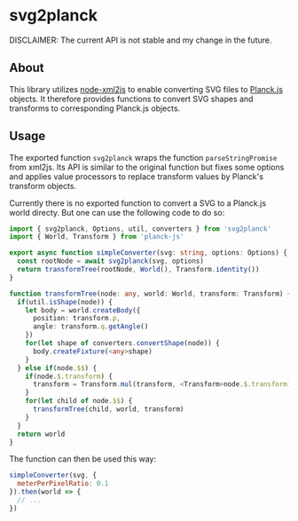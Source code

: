 # svg2planck

DISCLAIMER: The current API is not stable and my change in the future.

## About

This library utilizes [node-xml2js](https://www.npmjs.com/package/xml2js) to enable converting SVG files to [Planck.js](https://github.com/shakiba/planck.js) objects. It therefore provides functions to convert SVG shapes and transforms to corresponding Planck.js objects.

## Usage

The exported function `svg2planck` wraps the function `parseStringPromise` from xml2js. Its API is similar to the original function but fixes some options and applies value processors to replace transform values by Planck's transform objects.

Currently there is no exported function to convert a SVG to a Planck.js world directy. But one can use the following code to do so:

```typescript
import { svg2planck, Options, util, converters } from 'svg2planck'
import { World, Transform } from 'planck-js'

export async function simpleConverter(svg: string, options: Options) {
  const rootNode = await svg2planck(svg, options)
  return transformTree(rootNode, World(), Transform.identity())
}

function transformTree(node: any, world: World, transform: Transform) {
  if(util.isShape(node)) {
    let body = world.createBody({
      position: transform.p,
      angle: transform.q.getAngle()
    })
    for(let shape of converters.convertShape(node)) {
      body.createFixture(<any>shape)
    }
  } else if(node.$$) {
    if(node.$.transform) {
      transform = Transform.mul(transform, <Transform>node.$.transform)
    }
    for(let child of node.$$) {
      transformTree(child, world, transform)
    }
  }
  return world
}
```

The function can then be used this way:

```javascript
simpleConverter(svg, {
  meterPerPixelRatio: 0.1
}).then(world => {
  // ...
})
```